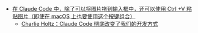 - [在 Claude Code 中，除了可以将图片拖到输入框中，还可以使用 Ctrl +V 粘贴图片（即使在 macOS 上也要使用这个按键组合）](https://x.com/Nominatiivi/status/1937019947789779376)
	- [Charlie Holtz：Claude Code 彻底改变了我们的开发方式](https://x.com/charliebholtz/status/1935029747815432505)